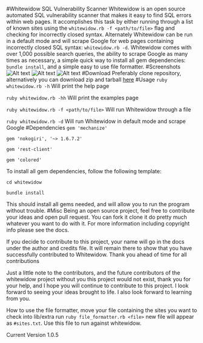 #Whitewidow SQL Vulnerability Scanner
Whitewidow is an open source automated SQL vulnerability scanner that makes it easy to find SQL errors within web pages.
It accomplishes this task by either running through a list of known sites using the `whitewidow.rb -f <path/to/file>`
flag and checking for incorrectly closed syntax. Alternately Whitewidow can be run in a default mode and will scrape
Google for web pages containing incorrectly closed SQL syntax: `whitewidow.rb -d`. Whitewidow comes with over 1,000
possible search queries, the ability to scrape Google as many times as necessary, a simple quick way to install all
gem dependencies: `bundle install`, and a simple easy to use file formatter.
#Screenshots
![Alt text](http://s27.postimg.org/6eklae1vn/githubpic3.jpg "Credits, legal, TOS")
![Alt text](http://s8.postimg.org/bla4ebk6d/githubpic.jpg "Default Mode")
![Alt text](http://s16.postimg.org/bpfx65cad/githubpic2.jpg "File Mode")
#Download
Preferably clone repository, alternatively you can download zip and tarball [here](https://github.com/Ekultek/whitewidow/releases/tag/1.0.5)
#Usage
`ruby whitewidow.rb -h` Will print the help page

`ruby whitewidow.rb -hh` Will print the examples page

`ruby whitewidow.rb -f <path/to/file>` Will run Whitewidow through a file

`ruby whitewidow.rb -d` Will run Whitewidow in default mode and scrape Google
#Dependencies
`gem 'mechanize'`

`gem 'nokogiri', '~> 1.6.7.2'`

`gem 'rest-client'`

`gem 'colored'`

To install all gem dependencies, follow the following template:

`cd whitewidow`

`bundle install`

This should install all gems needed, and will allow you to run the program without trouble.
#Misc
Being an open source project, feel free to contribute your ideas and open pull request. You can fork it clone it do pretty
much whatever you want to do with it. For more information including copyright info please see the docs.

If you decide
to contribute to this project, your name will go in the docs under the author and credits file. It will remain there to
show that you have successfully contributed to Whitewidow. Thank you ahead of time for all contributions

Just a little note to the contributors, and the future contributors of the whitewidow project without you this project
would not exist, thank you for your help, and I hope you will continue to contribute to this project. I look forward to
seeing your ideas brought to life. I also look forward to learning from you.

How to use the file formatter, move your file containing the sites you want to check into lib/extra run `ruby file_formatter.rb <file>`
new file will appear as `#sites.txt`. Use this file to run against whitewidow.

Current Version 1.0.5
